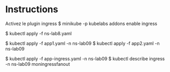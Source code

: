 # Instructions
Activez le plugin ingress
$ minikube -p kubelabs addons enable ingress

$ kubectl apply -f ns-lab8.yaml

$ kubectl apply -f app1.yaml -n ns-lab09
$ kubectl apply -f app2.yaml -n ns-lab09

$ kubectl apply -f app-ingress.yaml -n ns-lab09
$ kubectl describe ingress -n ns-lab09 moningressfanout


